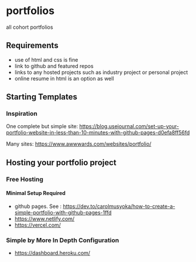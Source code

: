 # portfolios
all cohort portfolios

## Requirements

- use of html and css is fine
- link to github and featured repos
- links to any hosted projects such as industry project or personal project
- online resume in html is an option as well

## Starting Templates 

### Inspiration

One complete but simple site:
<https://blog.usejournal.com/set-up-your-portfolio-website-in-less-than-10-minutes-with-github-pages-d0efa8ff56fd>

Many sites:
<https://www.awwwards.com/websites/portfolio/>

## Hosting your portfolio project

### Free Hosting

#### Minimal Setup Required
- github pages. See : <https://dev.to/carolmusyoka/how-to-create-a-simple-portfolio-with-github-pages-1ffd>
- <https://www.netlify.com/>
- <https://vercel.com/>

### Simple by More In Depth Configuration
- <https://dashboard.heroku.com/>





